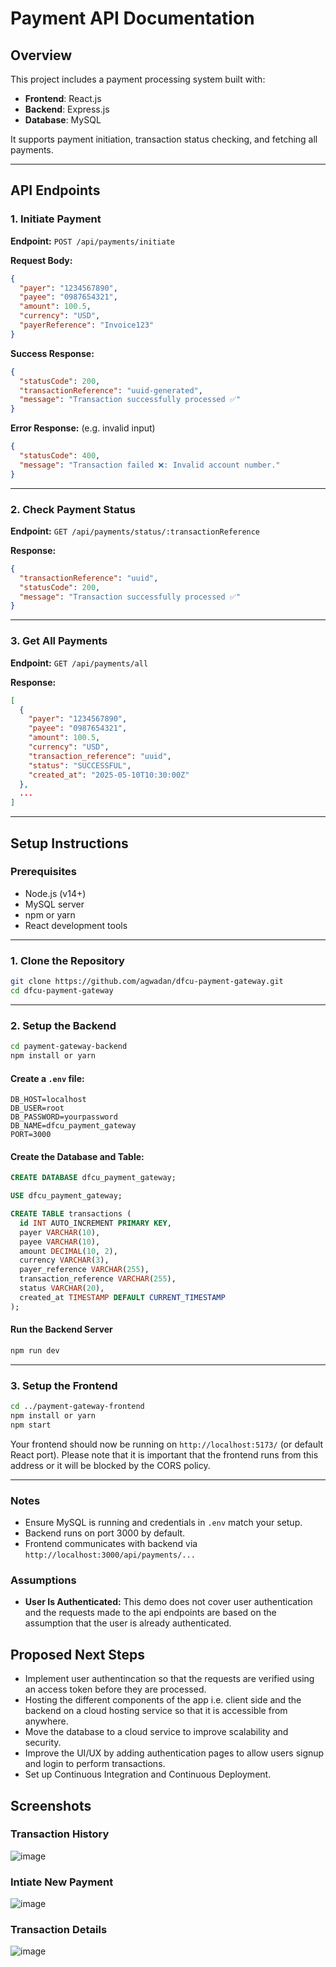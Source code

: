 # Payment API Documentation

## Overview

This project includes a payment processing system built with:

- **Frontend**: React.js
- **Backend**: Express.js
- **Database**: MySQL

It supports payment initiation, transaction status checking, and fetching all payments.

---

## API Endpoints

### 1. Initiate Payment

**Endpoint:** `POST /api/payments/initiate`

**Request Body:**

```json
{
  "payer": "1234567890",
  "payee": "0987654321",
  "amount": 100.5,
  "currency": "USD",
  "payerReference": "Invoice123"
}
```

**Success Response:**

```json
{
  "statusCode": 200,
  "transactionReference": "uuid-generated",
  "message": "Transaction successfully processed ✅"
}
```

**Error Response:** (e.g. invalid input)

```json
{
  "statusCode": 400,
  "message": "Transaction failed ❌: Invalid account number."
}
```

---

### 2. Check Payment Status

**Endpoint:** `GET /api/payments/status/:transactionReference`

**Response:**

```json
{
  "transactionReference": "uuid",
  "statusCode": 200,
  "message": "Transaction successfully processed ✅"
}
```

---

### 3. Get All Payments

**Endpoint:** `GET /api/payments/all`

**Response:**

```json
[
  {
    "payer": "1234567890",
    "payee": "0987654321",
    "amount": 100.5,
    "currency": "USD",
    "transaction_reference": "uuid",
    "status": "SUCCESSFUL",
    "created_at": "2025-05-10T10:30:00Z"
  },
  ...
]
```

---

## Setup Instructions

### Prerequisites

- Node.js (v14+)
- MySQL server
- npm or yarn
- React development tools

---

### 1. Clone the Repository

```bash
git clone https://github.com/agwadan/dfcu-payment-gateway.git
cd dfcu-payment-gateway
```

---

### 2. Setup the Backend

```bash
cd payment-gateway-backend
npm install or yarn
```

#### Create a `.env` file:

```
DB_HOST=localhost
DB_USER=root
DB_PASSWORD=yourpassword
DB_NAME=dfcu_payment_gateway
PORT=3000
```

#### Create the Database and Table:

```sql
CREATE DATABASE dfcu_payment_gateway;

USE dfcu_payment_gateway;

CREATE TABLE transactions (
  id INT AUTO_INCREMENT PRIMARY KEY,
  payer VARCHAR(10),
  payee VARCHAR(10),
  amount DECIMAL(10, 2),
  currency VARCHAR(3),
  payer_reference VARCHAR(255),
  transaction_reference VARCHAR(255),
  status VARCHAR(20),
  created_at TIMESTAMP DEFAULT CURRENT_TIMESTAMP
);
```

#### Run the Backend Server

```bash
npm run dev
```

---

### 3. Setup the Frontend

```bash
cd ../payment-gateway-frontend
npm install or yarn
npm start
```

Your frontend should now be running on `http://localhost:5173/` (or default React port). Please note that it is important that the frontend runs from this address or it will be blocked by the CORS policy.

---

### Notes

- Ensure MySQL is running and credentials in `.env` match your setup.
- Backend runs on port 3000 by default.
- Frontend communicates with backend via `http://localhost:3000/api/payments/...`

### Assumptions

- **User Is Authenticated:** This demo does not cover user authentication and the requests made to the api endpoints are based on the assumption that the user is already authenticated.

## Proposed Next Steps

- Implement user authentincation so that the requests are verified using an access token before they are processed.
- Hosting the different components of the app i.e. client side and the backend on a cloud hosting service so that it is accessible from anywhere.
- Move the database to a cloud service to improve scalability and security.
- Improve the UI/UX by adding authentication pages to allow users signup and login to perform transactions.
- Set up Continuous Integration and Continuous Deployment.

## Screenshots

### Transaction History

![image](https://github.com/user-attachments/assets/7e773a6f-f02b-4cab-81c1-b84697954b73)

### Intiate New Payment
![image](https://github.com/user-attachments/assets/fadac886-aa57-416a-b29b-8b813714212d)

### Transaction Details
![image](https://github.com/user-attachments/assets/cbd5c7ff-fb45-4142-946d-4a726d761b56)


